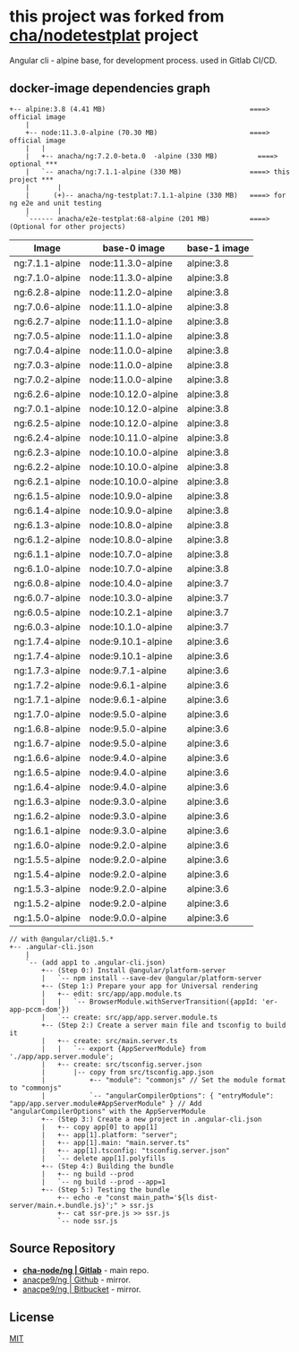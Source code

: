 # this project was forked from __**[cha/nodetestplat](https://lab.er.co.th/cha/nodetestplat)**__ project

Angular cli - alpine base, for development process.
used in Gitlab CI/CD.

## docker-image dependencies graph

```text
+-- alpine:3.8 (4.41 MB)                                    ====> official image
    |
    +-- node:11.3.0-alpine (70.30 MB)                       ====> official image
    |   |
    |   +-- anacha/ng:7.2.0-beta.0  -alpine (330 MB)          ====> optional ***
    |   `-- anacha/ng:7.1.1-alpine (330 MB)                 ====> this project ***
    |       |
    |      (+)-- anacha/ng-testplat:7.1.1-alpine (330 MB)   ====> for ng e2e and unit testing
    |       |
    `------ anacha/e2e-testplat:68-alpine (201 MB)          ====> (Optional for other projects)
```

| Image           | base-0 image        | base-1 image |
| --------------- | ------------------- | ------------ |
| ng:7.1.1-alpine | node:11.3.0-alpine  | alpine:3.8   |
| ng:7.1.0-alpine | node:11.3.0-alpine  | alpine:3.8   |
| ng:6.2.8-alpine | node:11.2.0-alpine  | alpine:3.8   |
| ng:7.0.6-alpine | node:11.1.0-alpine  | alpine:3.8   |
| ng:6.2.7-alpine | node:11.1.0-alpine  | alpine:3.8   |
| ng:7.0.5-alpine | node:11.1.0-alpine  | alpine:3.8   |
| ng:7.0.4-alpine | node:11.0.0-alpine  | alpine:3.8   |
| ng:7.0.3-alpine | node:11.0.0-alpine  | alpine:3.8   |
| ng:7.0.2-alpine | node:11.0.0-alpine  | alpine:3.8   |
| ng:6.2.6-alpine | node:10.12.0-alpine | alpine:3.8   |
| ng:7.0.1-alpine | node:10.12.0-alpine | alpine:3.8   |
| ng:6.2.5-alpine | node:10.12.0-alpine | alpine:3.8   |
| ng:6.2.4-alpine | node:10.11.0-alpine | alpine:3.8   |
| ng:6.2.3-alpine | node:10.10.0-alpine | alpine:3.8   |
| ng:6.2.2-alpine | node:10.10.0-alpine | alpine:3.8   |
| ng:6.2.1-alpine | node:10.10.0-alpine | alpine:3.8   |
| ng:6.1.5-alpine | node:10.9.0-alpine  | alpine:3.8   |
| ng:6.1.4-alpine | node:10.9.0-alpine  | alpine:3.8   |
| ng:6.1.3-alpine | node:10.8.0-alpine  | alpine:3.8   |
| ng:6.1.2-alpine | node:10.8.0-alpine  | alpine:3.8   |
| ng:6.1.1-alpine | node:10.7.0-alpine  | alpine:3.8   |
| ng:6.1.0-alpine | node:10.7.0-alpine  | alpine:3.8   |
| ng:6.0.8-alpine | node:10.4.0-alpine  | alpine:3.7   |
| ng:6.0.7-alpine | node:10.3.0-alpine  | alpine:3.7   |
| ng:6.0.5-alpine | node:10.2.1-alpine  | alpine:3.7   |
| ng:6.0.3-alpine | node:10.1.0-alpine  | alpine:3.7   |
| ng:1.7.4-alpine | node:9.10.1-alpine  | alpine:3.6   |
| ng:1.7.4-alpine | node:9.10.1-alpine  | alpine:3.6   |
| ng:1.7.3-alpine | node:9.7.1-alpine   | alpine:3.6   |
| ng:1.7.2-alpine | node:9.6.1-alpine   | alpine:3.6   |
| ng:1.7.1-alpine | node:9.6.1-alpine   | alpine:3.6   |
| ng:1.7.0-alpine | node:9.5.0-alpine   | alpine:3.6   |
| ng:1.6.8-alpine | node:9.5.0-alpine   | alpine:3.6   |
| ng:1.6.7-alpine | node:9.5.0-alpine   | alpine:3.6   |
| ng:1.6.6-alpine | node:9.4.0-alpine   | alpine:3.6   |
| ng:1.6.5-alpine | node:9.4.0-alpine   | alpine:3.6   |
| ng:1.6.4-alpine | node:9.4.0-alpine   | alpine:3.6   |
| ng:1.6.3-alpine | node:9.3.0-alpine   | alpine:3.6   |
| ng:1.6.2-alpine | node:9.3.0-alpine   | alpine:3.6   |
| ng:1.6.1-alpine | node:9.3.0-alpine   | alpine:3.6   |
| ng:1.6.0-alpine | node:9.2.0-alpine   | alpine:3.6   |
| ng:1.5.5-alpine | node:9.2.0-alpine   | alpine:3.6   |
| ng:1.5.4-alpine | node:9.2.0-alpine   | alpine:3.6   |
| ng:1.5.3-alpine | node:9.2.0-alpine   | alpine:3.6   |
| ng:1.5.2-alpine | node:9.2.0-alpine   | alpine:3.6   |
| ng:1.5.0-alpine | node:9.0.0-alpine   | alpine:3.6   |

```text
// with @angular/cli@1.5.*
+-- .angular-cli.json
    |
    `-- (add app1 to .angular-cli.json)
        +-- (Step 0:) Install @angular/platform-server
        |   `-- npm install --save-dev @angular/platform-server
        +-- (Step 1:) Prepare your app for Universal rendering
        |   +-- edit: src/app/app.module.ts
        |   |   `-- BrowserModule.withServerTransition({appId: 'er-app-pccm-dom'})
        |   `-- create: src/app/app.server.module.ts
        +-- (Step 2:) Create a server main file and tsconfig to build it
        |   +-- create: src/main.server.ts
        |   |   `-- export {AppServerModule} from './app/app.server.module';
        |   +-- create: src/tsconfig.server.json
        |       |-- copy from src/tsconfig.app.json
        |           +-- "module": "commonjs" // Set the module format to "commonjs"
        |           `-- "angularCompilerOptions": { "entryModule": "app/app.server.module#AppServerModule" } // Add "angularCompilerOptions" with the AppServerModule
        +-- (Step 3:) Create a new project in .angular-cli.json
        |   +-- copy app[0] to app[1]
        |   +-- app[1].platform: "server";
        |   +-- app[1].main: "main.server.ts"
        |   +-- app[1].tsconfig: "tsconfig.server.json"
        |   `-- delete app[1].polyfills
        +-- (Step 4:) Building the bundle
        |   +-- ng build --prod
        |   `-- ng build --prod --app=1
        +-- (Step 5:) Testing the bundle
            +-- echo -e "const main_path='${ls dist-server/main.+.bundle.js}';" > ssr.js
            +-- cat ssr-pre.js >> ssr.js
            `-- node ssr.js
```

## Source Repository

- [**cha-node/ng | Gitlab**](https://gitlab.com/cha-node/ng) - main repo.
- [anacpe9/ng | Github](https://github.com/anacpe9/ng) - mirror.
- [anacpe9/ng | Bitbucket](https://bitbucket.org/anacpe9/ng) - mirror.

## License

[MIT](LICENSE)
